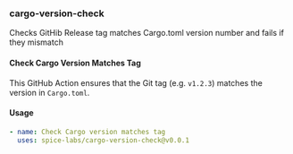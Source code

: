 ### cargo-version-check
Checks GitHib Release tag matches Cargo.toml version number and fails if they mismatch

#### Check Cargo Version Matches Tag
This GitHub Action ensures that the Git tag (e.g. `v1.2.3`) matches the version in `Cargo.toml`.

#### Usage
```yaml
- name: Check Cargo version matches tag
  uses: spice-labs/cargo-version-check@v0.0.1
```
